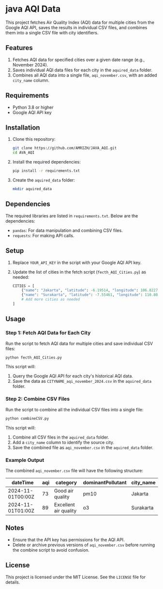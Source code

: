 # java AQI Data

This project fetches Air Quality Index (AQI) data for multiple cities from the Google AQI API, saves the results in individual CSV files, and combines them into a single CSV file with city identifiers.

## Features

1. Fetches AQI data for specified cities over a given date range (e.g., November 2024).
2. Saves individual AQI data files for each city in the `aquired_data` folder.
3. Combines all AQI data into a single file, `aqi_november.csv`, with an added `city_name` column.

## Requirements

- Python 3.8 or higher
- Google AQI API key

## Installation

1. Clone this repository:

   ```bash
   git clone https://github.com/AMRIZH/JAVA_AQI.git
   cd AVA_AQI
   ```

2. Install the required dependencies:

   ```bash
   pip install -r requirements.txt
   ```

3. Create the `aquired_data` folder:
   ```bash
   mkdir aquired_data
   ```

## Dependencies

The required libraries are listed in `requirements.txt`. Below are the dependencies:

- `pandas`: For data manipulation and combining CSV files.
- `requests`: For making API calls.

## Setup

1. Replace `YOUR_API_KEY` in the script with your Google AQI API key.

2. Update the list of cities in the fetch script (`fecth_AQI_Cities.py`) as needed:
   ```python
   CITIES = [
       {"name": "Jakarta", "latitude": -6.19514, "longitude": 106.82272},
       {"name": "Surakarta", "latitude": -7.55461, "longitude": 110.80483},
       # Add more cities as needed
   ]
   ```

## Usage

### Step 1: Fetch AQI Data for Each City

Run the script to fetch AQI data for multiple cities and save individual CSV files:

```bash
python fecth_AQI_Cities.py
```

This script will:

1. Query the Google AQI API for each city's historical AQI data.
2. Save the data as `CITYNAME_aqi_november_2024.csv` in the `aquired_data` folder.

### Step 2: Combine CSV Files

Run the script to combine all the individual CSV files into a single file:

```bash
python combineCSV.py
```

This script will:

1. Combine all CSV files in the `aquired_data` folder.
2. Add a `city_name` column to identify the source city.
3. Save the combined file as `aqi_november.csv` in the `aquired_data` folder.

### Example Output

The combined `aqi_november.csv` file will have the following structure:

| dateTime          | aqi | category              | dominantPollutant | city_name |
| ----------------- | --- | --------------------- | ----------------- | --------- |
| 2024-11-01T00:00Z | 73  | Good air quality      | pm10              | Jakarta   |
| 2024-11-01T01:00Z | 89  | Excellent air quality | o3                | Surakarta |

## Notes

- Ensure that the API key has permissions for the AQI API.
- Delete or archive previous versions of `aqi_november.csv` before running the combine script to avoid confusion.

## License

This project is licensed under the MIT License. See the `LICENSE` file for details.

